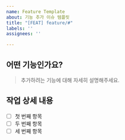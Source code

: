 ```yaml
---
name: Feature Template
about: 기능 추가 이슈 템플릿
title: "[FEAT] feature/#"
labels: ''
assignees: ''

---
```


## 어떤 기능인가요?
> 추가하려는 기능에 대해 자세히 설명해주세요.

## 작업 상세 내용
- [ ] 첫 번째 항목
- [ ] 두 번째 항목
- [ ] 세 번째 항목
